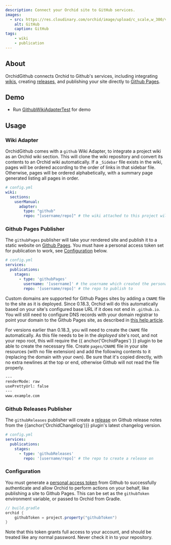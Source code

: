 ```yaml
---
description: Connect your Orchid site to GitHub services.
images:
  - src: https://res.cloudinary.com/orchid/image/upload/c_scale,w_300/v1558903744/plugins/github.png
    alt: GitHub
    caption: GitHub
tags:
    - wiki
    - publication
---
```


## About

OrchidGithub connects Orchid to Github's services, including integrating 
[wikis](https://help.github.com/en/articles/documenting-your-project-with-wikis), 
creating [releases](https://help.github.com/en/categories/releases), and publishing your site directly to 
[Github Pages](https://pages.github.com/). 

## Demo

- Run [GithubWikiAdapterTest](https://github.com/orchidhq/orchid/blob/dev/integrations/OrchidGithub/src/test/kotlin/com/eden/orchid/github/wiki/GithubWikiAdapterTest.kt) for demo

## Usage

### Wiki Adapter

OrchidGithub comes with a `github` Wiki Adapter, to integrate a project wiki as an Orchid wiki section. This will
clone the wiki repository and convert its contents to an Orchid wiki automatically. If a `_Sidebar` file exists in the
wiki, pages will be ordered according to the order of links in that sidebar file. Otherwise, pages will be ordered 
alphabetically, with a summary page generated listing all pages in order.

```yaml
# config.yml
wiki: 
  sections:
    userManual:
      adapter: 
        type: "github"
        repo: "[username/repo]" # the wiki attached to this project will be used
```

### Github Pages Publisher

The `githubPages` publisher will take your rendered site and publish it to a static website on 
[Github Pages](https://pages.github.com/). You must have a personal access token set for publication to work, see 
[Configuration](#configuration) below.

```yaml
# config.yml
services:
  publications:
    stages:
      - type: 'githubPages'
        username: '[username]' # the username which created the personal access token
        repo: '[username/repo]' # the repo to publish to
```

Custom domains are supported for Github Pages sites by adding a `CNAME` file to the site as it is deployed. Since 
0.18.3, Orchid will do this automatically based on your site's configured base URL if it does not end in `.github.io`. 
You will still need to configure DNS records with your domain registrar to point your domain to the Github Pages site, 
as described in [this help article](https://help.github.com/en/github/working-with-github-pages/managing-a-custom-domain-for-your-github-pages-site).

For versions earlier than 0.18.3, you will need to create the `CNAME` file automatically. As this file needs to be in 
the _deployed_ site's root, and not your repo root, this will require the {{ anchor('OrchidPages') }} plugin to be able
to create the necessary file. Create `pages/CNAME` file in your site resources (with no file extension) and add the 
following contents to it (replacing the domain with your own). Be sure that it's copied directly, with no extra newlines
at the top or end, otherwise Github will not read the file properly.

```txt
---
renderMode: raw
usePrettyUrl: false
---
www.example.com
```

### Github Releases Publisher

The `githubReleases` publisher will create a [release](https://help.github.com/en/categories/releases) on Github release
notes from the {{anchor('OrchidChangelog')}} plugin's latest changelog version.

```yaml
# config.yml
services:
  publications:
    stages:
      - type: 'githubReleases'
        repo: '[username/repo]' # the repo to create a release on
```

### Configuration

You must generate a
[personal access token](https://help.github.com/en/articles/creating-a-personal-access-token-for-the-command-line) from 
Github to successfully authenticate and allow Orchid to perform actions on your behalf, like publishing a site to
Github Pages. This can be set as the `githubToken` environment variable, or passed to Orchid from Gradle.

```groovy
// build.gradle
orchid {
    githubToken = project.property("githubToken")
}
```

Note that this token grants full access to your account, and should be treated like any normal password. Never check it 
in to your repository.
